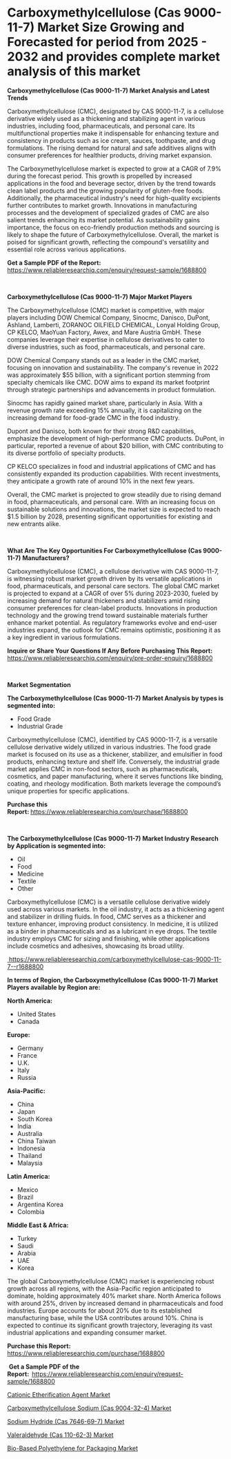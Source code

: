 <p><h1>Carboxymethylcellulose (Cas 9000-11-7) Market Size Growing and Forecasted for period from 2025 - 2032 and provides complete market analysis of this market</h1></p><p><strong>Carboxymethylcellulose (Cas 9000-11-7) Market Analysis and Latest Trends</strong></p>
<p><p>Carboxymethylcellulose (CMC), designated by CAS 9000-11-7, is a cellulose derivative widely used as a thickening and stabilizing agent in various industries, including food, pharmaceuticals, and personal care. Its multifunctional properties make it indispensable for enhancing texture and consistency in products such as ice cream, sauces, toothpaste, and drug formulations. The rising demand for natural and safe additives aligns with consumer preferences for healthier products, driving market expansion.</p><p>The Carboxymethylcellulose market is expected to grow at a CAGR of 7.9% during the forecast period. This growth is propelled by increased applications in the food and beverage sector, driven by the trend towards clean label products and the growing popularity of gluten-free foods. Additionally, the pharmaceutical industry's need for high-quality excipients further contributes to market growth. Innovations in manufacturing processes and the development of specialized grades of CMC are also salient trends enhancing its market potential. As sustainability gains importance, the focus on eco-friendly production methods and sourcing is likely to shape the future of Carboxymethylcellulose. Overall, the market is poised for significant growth, reflecting the compound's versatility and essential role across various applications.</p></p>
<p><strong>Get a Sample PDF of the Report:&nbsp;</strong> <a href="https://www.reliableresearchiq.com/enquiry/request-sample/1688800?utm_campaign=1834&utm_medium=2&utm_source=Github&utm_content=ia&utm_term=26032025&utm_id=carboxymethylcellulose-cas-9000-11-7">https://www.reliableresearchiq.com/enquiry/request-sample/1688800</a></p>
<p>&nbsp;</p>
<p><strong>Carboxymethylcellulose (Cas 9000-11-7) Major Market Players</strong></p>
<p><p>The Carboxymethylcellulose (CMC) market is competitive, with major players including DOW Chemical Company, Sinocmc, Danisco, DuPont, Ashland, Lamberti, ZORANOC OILFIELD CHEMICAL, Lonyal Holding Group, CP KELCO, MaoYuan Factory, Awex, and Mare Austria GmbH. These companies leverage their expertise in cellulose derivatives to cater to diverse industries, such as food, pharmaceuticals, and personal care.</p><p>DOW Chemical Company stands out as a leader in the CMC market, focusing on innovation and sustainability. The company's revenue in 2022 was approximately $55 billion, with a significant portion stemming from specialty chemicals like CMC. DOW aims to expand its market footprint through strategic partnerships and advancements in product formulation.</p><p>Sinocmc has rapidly gained market share, particularly in Asia. With a revenue growth rate exceeding 15% annually, it is capitalizing on the increasing demand for food-grade CMC in the food industry.</p><p>Dupont and Danisco, both known for their strong R&D capabilities, emphasize the development of high-performance CMC products. DuPont, in particular, reported a revenue of about $20 billion, with CMC contributing to its diverse portfolio of specialty products.</p><p>CP KELCO specializes in food and industrial applications of CMC and has consistently expanded its production capabilities. With recent investments, they anticipate a growth rate of around 10% in the next few years.</p><p>Overall, the CMC market is projected to grow steadily due to rising demand in food, pharmaceuticals, and personal care. With an increasing focus on sustainable solutions and innovations, the market size is expected to reach $1.5 billion by 2028, presenting significant opportunities for existing and new entrants alike.</p></p>
<p>&nbsp;</p>
<p><strong>What Are The Key Opportunities For Carboxymethylcellulose (Cas 9000-11-7) Manufacturers?</strong></p>
<p><p>Carboxymethylcellulose (CMC), a cellulose derivative with CAS 9000-11-7, is witnessing robust market growth driven by its versatile applications in food, pharmaceuticals, and personal care sectors. The global CMC market is projected to expand at a CAGR of over 5% during 2023-2030, fueled by increasing demand for natural thickeners and stabilizers amid rising consumer preferences for clean-label products. Innovations in production technology and the growing trend toward sustainable materials further enhance market potential. As regulatory frameworks evolve and end-user industries expand, the outlook for CMC remains optimistic, positioning it as a key ingredient in various formulations.</p></p>
<p><strong>Inquire or Share Your Questions If Any Before Purchasing This Report:</strong> <a href="https://www.reliableresearchiq.com/enquiry/pre-order-enquiry/1688800?utm_campaign=1834&utm_medium=2&utm_source=Github&utm_content=ia&utm_term=26032025&utm_id=carboxymethylcellulose-cas-9000-11-7">https://www.reliableresearchiq.com/enquiry/pre-order-enquiry/1688800</a></p>
<p>&nbsp;</p>
<p><strong>Market Segmentation</strong></p>
<p><strong>The Carboxymethylcellulose (Cas 9000-11-7) Market Analysis by types is segmented into:</strong></p>
<p><ul><li>Food Grade</li><li>Industrial Grade</li></ul></p>
<p><p>Carboxymethylcellulose (CMC), identified by CAS 9000-11-7, is a versatile cellulose derivative widely utilized in various industries. The food grade market is focused on its use as a thickener, stabilizer, and emulsifier in food products, enhancing texture and shelf life. Conversely, the industrial grade market applies CMC in non-food sectors, such as pharmaceuticals, cosmetics, and paper manufacturing, where it serves functions like binding, coating, and rheology modification. Both markets leverage the compound’s unique properties for specific applications.</p></p>
<p><strong>Purchase this Report:&nbsp;</strong><a href="https://www.reliableresearchiq.com/purchase/1688800?utm_campaign=1834&utm_medium=2&utm_source=Github&utm_content=ia&utm_term=26032025&utm_id=carboxymethylcellulose-cas-9000-11-7">https://www.reliableresearchiq.com/purchase/1688800</a></p>
<p>&nbsp;</p>
<p><strong>The Carboxymethylcellulose (Cas 9000-11-7) Market Industry Research by Application is segmented into:</strong></p>
<p><ul><li>Oil</li><li>Food</li><li>Medicine</li><li>Textile</li><li>Other</li></ul></p>
<p><p>Carboxymethylcellulose (CMC) is a versatile cellulose derivative widely used across various markets. In the oil industry, it acts as a thickening agent and stabilizer in drilling fluids. In food, CMC serves as a thickener and texture enhancer, improving product consistency. In medicine, it is utilized as a binder in pharmaceuticals and as a lubricant in eye drops. The textile industry employs CMC for sizing and finishing, while other applications include cosmetics and adhesives, showcasing its broad utility.</p></p>
<p><a href="https://www.reliableresearchiq.com/carboxymethylcellulose-cas-9000-11-7--r1688800?utm_campaign=1834&utm_medium=2&utm_source=Github&utm_content=ia&utm_term=26032025&utm_id=carboxymethylcellulose-cas-9000-11-7">&nbsp;https://www.reliableresearchiq.com/carboxymethylcellulose-cas-9000-11-7--r1688800</a></p>
<p><strong>In terms of Region, the Carboxymethylcellulose (Cas 9000-11-7) Market Players available by Region are:</strong></p>
<p>
    <p> <strong> North America: </strong>
        <ul>
            <li>United States</li>
            <li>Canada</li>
        </ul>
        </p> 
    <p> <strong> Europe: </strong>
        <ul>
            <li>Germany</li>
            <li>France</li>
            <li>U.K.</li>
            <li>Italy</li>
            <li>Russia</li>
        </ul>
        </p> 
    <p> <strong> Asia-Pacific: </strong>
        <ul>
            <li>China</li>
            <li>Japan</li>
            <li>South Korea</li>
            <li>India</li>
            <li>Australia</li>
            <li>China Taiwan</li>
            <li>Indonesia</li>
            <li>Thailand</li>
            <li>Malaysia</li>
        </ul>
        </p> 
    <p> <strong> Latin America: </strong>
        <ul>
            <li>Mexico</li>
            <li>Brazil</li>
            <li>Argentina Korea</li>
            <li>Colombia</li>
        </ul>
        </p> 
    <p> <strong> Middle East & Africa: </strong>
        <ul>
            <li>Turkey</li>
            <li>Saudi</li>
            <li>Arabia</li>
            <li>UAE</li>
            <li>Korea</li>
        </ul>
    </p>
    </p>
<p><p>The global Carboxymethylcellulose (CMC) market is experiencing robust growth across all regions, with the Asia-Pacific region anticipated to dominate, holding approximately 40% market share. North America follows with around 25%, driven by increased demand in pharmaceuticals and food industries. Europe accounts for about 20% due to its established manufacturing base, while the USA contributes around 10%. China is expected to continue its significant growth trajectory, leveraging its vast industrial applications and expanding consumer market.</p></p>
<p><strong>Purchase this Report: </strong><a href="https://www.reliableresearchiq.com/purchase/1688800?utm_campaign=1834&utm_medium=2&utm_source=Github&utm_content=ia&utm_term=26032025&utm_id=carboxymethylcellulose-cas-9000-11-7">https://www.reliableresearchiq.com/purchase/1688800</a></p>
<p>&nbsp;<strong>Get a Sample PDF of the Report:&nbsp;&nbsp;</strong><a href="https://www.reliableresearchiq.com/enquiry/request-sample/1688800?utm_campaign=1834&utm_medium=2&utm_source=Github&utm_content=ia&utm_term=26032025&utm_id=carboxymethylcellulose-cas-9000-11-7">https://www.reliableresearchiq.com/enquiry/request-sample/1688800</a></p>
<p><strong></strong></p>
<p><p><a href="https://github.com/tigoryemm/Market-Research-Report-List-1/blob/main/cationic-etherification-agent-market.md?utm_campaign=1834&utm_medium=2&utm_source=Github&utm_content=ia&utm_term=26032025&utm_id=carboxymethylcellulose-cas-9000-11-7">Cationic Etherification Agent Market</a></p><p><a href="https://github.com/landtmman/Market-Research-Report-List-1/blob/main/carboxymethylcellulose-sodium-cas-9004-32-4-market.md?utm_campaign=1834&utm_medium=2&utm_source=Github&utm_content=ia&utm_term=26032025&utm_id=carboxymethylcellulose-cas-9000-11-7">Carboxymethylcellulose Sodium (Cas 9004-32-4) Market</a></p><p><a href="https://github.com/keehnkaesssi/Market-Research-Report-List-1/blob/main/sodium-hydride-cas-7646-69-7-market.md?utm_campaign=1834&utm_medium=2&utm_source=Github&utm_content=ia&utm_term=26032025&utm_id=carboxymethylcellulose-cas-9000-11-7">Sodium Hydride (Cas 7646-69-7) Market</a></p><p><a href="https://github.com/viohlbrenksf/Market-Research-Report-List-1/blob/main/valeraldehyde-cas-110-62-3-market.md?utm_campaign=1834&utm_medium=2&utm_source=Github&utm_content=ia&utm_term=26032025&utm_id=carboxymethylcellulose-cas-9000-11-7">Valeraldehyde (Cas 110-62-3) Market</a></p><p><a href="https://github.com/djoeamakeh/Market-Research-Report-List-1/blob/main/bio-based-polyethylene-for-packaging-market.md?utm_campaign=1834&utm_medium=2&utm_source=Github&utm_content=ia&utm_term=26032025&utm_id=carboxymethylcellulose-cas-9000-11-7">Bio-Based Polyethylene for Packaging Market</a></p></p>